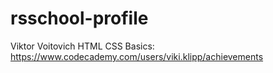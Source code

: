 # rsschool-profile
Viktor Voitovich
HTML CSS Basics: https://www.codecademy.com/users/viki.klipp/achievements